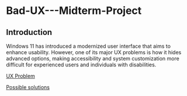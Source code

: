 # Bad-UX---Midterm-Project

## Introduction
Windows 11 has introduced a modernized user interface that aims to enhance usability. However, one of its major UX problems is how it hides advanced options, making accessibility and system customization more difficult for experienced users and individuals with disabilities.

[UX Problem](https://github.com/cnelson0/Bad-UX---Midterm-Project/blob/main/UX%20Problem)

[Possible solutions](https://github.com/cnelson0/Bad-UX---Midterm-Project/blob/main/Solution)
